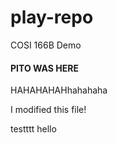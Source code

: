 # play-repo
COSI 166B Demo

#### PITO WAS HERE
HAHAHAHAHhahahaha


I modified this file!

testttt
hello